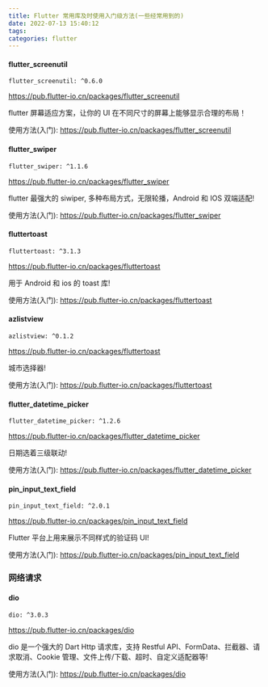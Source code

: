 ```yaml
---
title: Flutter 常用库及时使用入门级方法(一些经常用到的)
date: 2022-07-13 15:40:12
tags:
categories: flutter
---
```


#### flutter_screenutil

```
flutter_screenutil: ^0.6.0
```

https://pub.flutter-io.cn/packages/flutter_screenutil

flutter 屏幕适应方案，让你的 UI 在不同尺寸的屏幕上能够显示合理的布局！

使用方法(入门): https://pub.flutter-io.cn/packages/flutter_screenutil

#### flutter_swiper

```
flutter_swiper: ^1.1.6
```

https://pub.flutter-io.cn/packages/flutter_swiper

flutter 最强大的 siwiper, 多种布局方式，无限轮播，Android 和 IOS 双端适配!

使用方法(入门): https://pub.flutter-io.cn/packages/flutter_swiper

#### fluttertoast

```
fluttertoast: ^3.1.3
```

https://pub.flutter-io.cn/packages/fluttertoast

用于 Android 和 ios 的 toast 库!

使用方法(入门): https://pub.flutter-io.cn/packages/fluttertoast

#### azlistview

```
azlistview: ^0.1.2
```

https://pub.flutter-io.cn/packages/fluttertoast

城市选择器!

使用方法(入门): https://pub.flutter-io.cn/packages/fluttertoast

#### flutter_datetime_picker

```
flutter_datetime_picker: ^1.2.6
```

https://pub.flutter-io.cn/packages/flutter_datetime_picker

日期选着三级联动!

使用方法(入门): https://pub.flutter-io.cn/packages/flutter_datetime_picker

#### pin_input_text_field

```
pin_input_text_field: ^2.0.1
```

https://pub.flutter-io.cn/packages/pin_input_text_field

Flutter 平台上用来展示不同样式的验证码 UI!

使用方法(入门): https://pub.flutter-io.cn/packages/pin_input_text_field

### 网络请求

#### dio

```
dio: ^3.0.3
```

https://pub.flutter-io.cn/packages/dio

dio 是一个强大的 Dart Http 请求库，支持 Restful API、FormData、拦截器、请求取消、Cookie 管理、文件上传/下载、超时、自定义适配器等!

使用方法(入门): https://pub.flutter-io.cn/packages/dio
